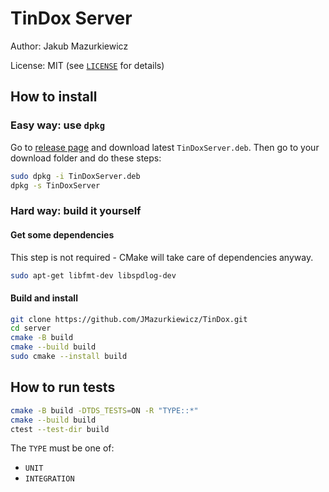 # TinDox Server

Author: Jakub Mazurkiewicz

License: MIT (see [`LICENSE`](https://github.com/JMazurkiewicz/TinDox/blob/main/LICENSE) for details)

## How to install

### Easy way: use `dpkg`

Go to [release page](https://github.com/JMazurkiewicz/TinDox/releases) and download latest `TinDoxServer.deb`. Then go to your download folder and do these steps:

```sh
sudo dpkg -i TinDoxServer.deb
dpkg -s TinDoxServer
```

### Hard way: build it yourself

#### Get some dependencies

This step is not required - CMake will take care of dependencies anyway.

```sh
sudo apt-get libfmt-dev libspdlog-dev
```

#### Build and install

```sh
git clone https://github.com/JMazurkiewicz/TinDox.git
cd server
cmake -B build
cmake --build build
sudo cmake --install build
```

## How to run tests

```sh
cmake -B build -DTDS_TESTS=ON -R "TYPE::*"
cmake --build build
ctest --test-dir build
```

The `TYPE` must be one of:

* `UNIT`
* `INTEGRATION`
